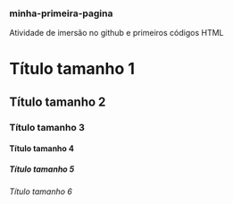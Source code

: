 ### minha-primeira-pagina
Atividade de imersão no github e primeiros códigos HTML

# Título tamanho 1
## Título tamanho 2
### Título tamanho 3
#### Título tamanho 4
##### Título tamanho 5
###### Título tamanho 6
